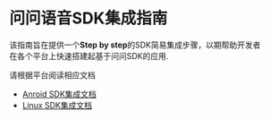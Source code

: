 问问语音SDK集成指南
===============================================
该指南旨在提供一个**Step by step**的SDK简易集成步骤，以期帮助开发者  
在各个平台上快速搭建起基于问问SDK的应用.

请根据平台阅读相应文档  

- [Anroid SDK集成文档](android_install_guide.md)
- [Linux SDK集成文档](linux_install_guide.md)




